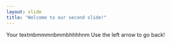 ```yaml
---
layout: slide
title: "Welcome to our second slide!"
---
```

Your textmbmmmnbmmbhhhhnm
Use the left arrow to go back!
